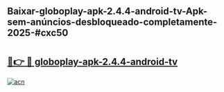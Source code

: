 ## Baixar-globoplay-apk-2.4.4-android-tv-Apk-sem-anúncios-desbloqueado-completamente-2025-#cxc50

# <h2><a href="https://ainizakaria.my?title=globoplay-apk-2.4.4-android-tv&ref=22M">🔗👉 🔴 globoplay-apk-2.4.4-android-tv</a></h2>

[![acn](https://github.com/user-attachments/assets/0f9c940e-d8b0-45ae-aac7-cd30a18b3e1c)](https://ainizakaria.my?title=globoplay-apk-2.4.4-android-tv&ref=22M)

